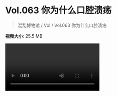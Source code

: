 # Vol.063 你为什么口腔溃疡

> 混乱博物馆 / Vol / Vol.063 你为什么口腔溃疡

**视频大小**: 25.5 MB

<div class="video"><video src="https://file.hsyhx.top/video/混乱博物馆/Vol/063.mp4" controls preload>🤔 您的浏览器不支持 video 标签</video></div>